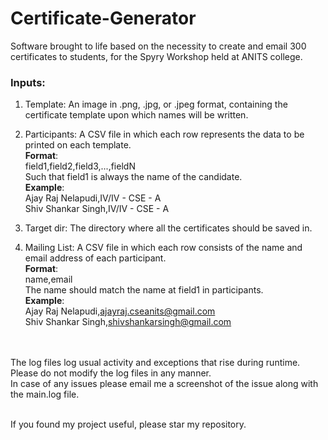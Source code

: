 # Certificate-Generator
Software brought to life based on the necessity to create and email 300 certificates to students, for the Spyry Workshop held at ANITS college.

### Inputs:
1. Template: An image in .png, .jpg, or .jpeg format, containing the certificate template upon which names will be written.<br>
2. Participants: A CSV file in which each row represents the data to be printed on each template.  
**Format**:<br>
field1,field2,field3,...,fieldN<br>
Such that field1 is always the name of the candidate.  
**Example**:<br>
Ajay Raj Nelapudi,IV/IV - CSE - A<br>
Shiv Shankar Singh,IV/IV - CSE - A<br>

3. Target dir: The directory where all the certificates should be saved in.<br>
4. Mailing List: A CSV file in which each row consists of the name and email address of each participant.  
**Format**:<br>
name,email<br>
The name should match the name at field1 in participants.  
**Example**:<br>
Ajay Raj Nelapudi,ajayraj.cseanits@gmail.com<br>
Shiv Shankar Singh,shivshankarsingh@gmail.com<br><br><br>

The log files log usual activity and exceptions that rise during runtime. Please do not modify the log files in any manner.<br>
In case of any issues please email me a screenshot of the issue along with the main.log file.<br><br>

If you found my project useful, please star my repository.
